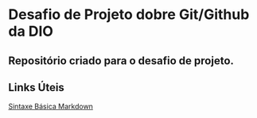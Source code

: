 # Desafio de Projeto dobre Git/Github da DIO
## Repositório criado para o desafio de projeto.

## Links Úteis
[Sintaxe Básica Markdown](https://www.markdownguide.org/basic-syntax/)
